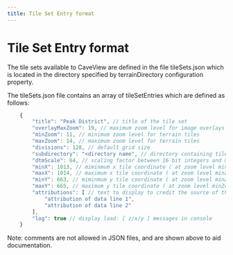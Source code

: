 ```yaml
---
title: Tile Set Entry format
---
```

# Tile Set Entry format

The tile sets available to CaveView are defined in the file tileSets.json which is located in the directory specified by terrainDirectory configuration property.

The tileSets.json file contains an array of tileSetEntries which are defined as follows:

```javascript
	{
		"title": "Peak District", // title of the tile set
		"overlayMaxZoom": 19, // maximum zoom level for image overlays - may be removed in future
		"minZoom": 11, // minimum zoom level for terrain tiles
		"maxZoom": 14, // maximum zoom level for terrain tiles
		"divisions": 128, // default grid size
		"subdirectory": "<directory name", // directory containing tile files
		"dtmScale": 64, // scaling factor between 16 bit integers and metres.
		"minX": 1013, // miminmum x tile coordinate ( at zoom level minZoom )
		"maxX": 1014, // maximum x tile coordinate ( at zoom level minZoom )
		"minY": 663, // miminmum y tile coordinate ( at zoom level minZoom )
		"maxY": 665, // maximum y tile coordinate ( at zoom level minZoom )
		"attributions": [ // text to display to credit the source of the DTM data if required
			"attribution of data line 1", 
			"attribution of data line 2" 
 		],
		"log": true // display load: [ z/x/y ] messages in console
	}
```

Note: comments are not allowed in JSON files, and are shown above to aid documentation.

